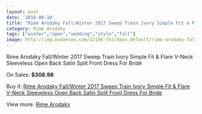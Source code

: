 ```yaml
---
layout: post
date: '2018-08-10'
title: "Rime Arodaky Fall/Winter 2017 Sweep Train Ivory Simple Fit & Flare V-Neck Sleeveless Open Back Satin Split Front Dress For Bride"
category: Rime Arodaky
tags: ["winter","open","wedding","style","fall"]
image: http://img.eudances.com/32156-thickbox_default/rime-arodaky-fall-winter-2017-sweep-train-ivory-simple-fit-flare-v-neck-sleeveless-open-back-satin-split-front-dress-for-bride.jpg
---
```

Rime Arodaky Fall/Winter 2017 Sweep Train Ivory Simple Fit & Flare V-Neck Sleeveless Open Back Satin Split Front Dress For Bride

On Sales: **$308.98**
<a href="https://www.eudances.com/en/rime-arodaky/10004-rime-arodaky-fall-winter-2017-sweep-train-ivory-simple-fit-flare-v-neck-sleeveless-open-back-satin-split-front-dress-for-bride.html"><amp-img layout="responsive" width="600" height="600" src="//img.eudances.com/32156-thickbox_default/rime-arodaky-fall-winter-2017-sweep-train-ivory-simple-fit-flare-v-neck-sleeveless-open-back-satin-split-front-dress-for-bride.jpg" alt="Rime Arodaky Fall/Winter 2017 Sweep Train Ivory Simple Fit & Flare V-Neck Sleeveless Open Back Satin Split Front Dress For Bride 0" /></a>
<a href="https://www.eudances.com/en/rime-arodaky/10004-rime-arodaky-fall-winter-2017-sweep-train-ivory-simple-fit-flare-v-neck-sleeveless-open-back-satin-split-front-dress-for-bride.html"><amp-img layout="responsive" width="600" height="600" src="//img.eudances.com/32157-thickbox_default/rime-arodaky-fall-winter-2017-sweep-train-ivory-simple-fit-flare-v-neck-sleeveless-open-back-satin-split-front-dress-for-bride.jpg" alt="Rime Arodaky Fall/Winter 2017 Sweep Train Ivory Simple Fit & Flare V-Neck Sleeveless Open Back Satin Split Front Dress For Bride 1" /></a>

Buy it: [Rime Arodaky Fall/Winter 2017 Sweep Train Ivory Simple Fit & Flare V-Neck Sleeveless Open Back Satin Split Front Dress For Bride](https://www.eudances.com/en/rime-arodaky/10004-rime-arodaky-fall-winter-2017-sweep-train-ivory-simple-fit-flare-v-neck-sleeveless-open-back-satin-split-front-dress-for-bride.html "Rime Arodaky Fall/Winter 2017 Sweep Train Ivory Simple Fit & Flare V-Neck Sleeveless Open Back Satin Split Front Dress For Bride")

View more: [Rime Arodaky](https://www.eudances.com/en/156-rime-arodaky "Rime Arodaky")